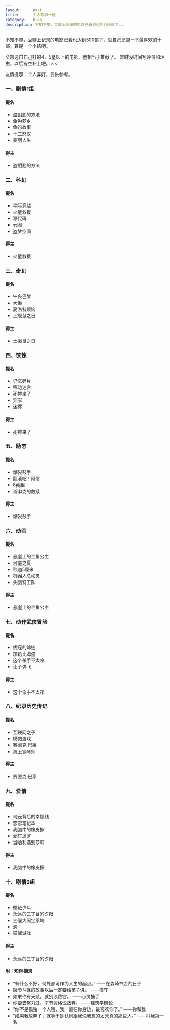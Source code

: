 ```yaml
---
layout:     post
title:      个人观影十佳
category:   blog
description: 不知不觉，豆瓣上记录的电影已看也达到500部了...
---
```

不知不觉，豆瓣上记录的电影已看也达到500部了，就自己记录一下最喜欢的十部，算是一个小结吧。

全部选自自己打的4、5星以上的电影，也相当于推荐了。
暂时没时间写评价和理由，以后有空补上吧。>.<

友情提示：个人喜好，仅供参考。


### 一、剧情1组

#### 提名
* 盗钥匙的方法
* 金色梦乡
* 鱼的故事
* 十二怒汉
* 美丽人生
#### 得主
* 盗钥匙的方法
    
### 二、科幻

#### 提名
* 星际穿越
* 火星救援
* 源代码
* 云图
* 盗梦空间
#### 得主
* 火星救援

### 三、奇幻

#### 提名
* 午夜巴黎
* 大鱼
* 夏洛特烦恼
* 土拨鼠之日
#### 得主
* 土拨鼠之日

### 四、惊悚
    
#### 提名
* 记忆碎片 
* 移动迷宫
* 死神来了
* 异形
* 迷雾 
#### 得主
* 死神来了

### 五、励志 
    
#### 提名
* 爆裂鼓手
* 翻滚吧！阿信
* 8英里
* 肖申克的救赎
#### 得主
* 爆裂鼓手

### 六、动画
    
#### 提名
* 悬崖上的金鱼公主
* 河童之夏
* 秒速5厘米
* 机器人总动员
* 头脑特工队
#### 得主
* 悬崖上的金鱼公主

### 七、动作武侠冒险
    
#### 提名
* 倭寇的踪迹
* 加勒比海盗
* 这个杀手不太冷
* 让子弹飞
#### 得主
* 这个杀手不太冷

### 八、纪录历史传记
    
#### 提名
* 互联网之子
* 模仿游戏
* 赛德克·巴莱
* 海上钢琴师
#### 得主
* 赛德克·巴莱

### 九、爱情
    
#### 提名
* 乌云背后的幸福线
* 恋恋笔记本
* 我脑中的橡皮擦
* 爱在暹罗
* 当哈利遇到莎莉
#### 得主
* 我脑中的橡皮擦

### 十、剧情2组

#### 提名

* 壁花少年
* 永远的三丁目的夕阳
* 三傻大闹宝莱坞
* 洞
* 猫鼠游戏

#### 得主
* 永远的三丁目的夕阳


#### 附：短评摘录
* “有什么不好，何处都可作为人生的起点。”  ——在森崎书店的日子
* 隐形斗篷的故事以后一定要给孩子讲。    ——撞车
* 如果你有天赋，就别浪费它。            ——心灵捕手
* 你要去努力过，才有资格说放弃。        ——建筑学概论
* “你不是孤独一个人哦，我一直在你身边，最喜欢你了。”   ——你和我
* “如果我放弃了，就等于是认同跟我说我想的太天真的那些人。”  ——叫我第一名

    
    
    
    
    